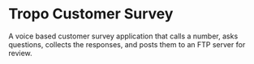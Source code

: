 Tropo Customer Survey
=====================

A voice based customer survey application that calls a number, asks questions,
collects the responses, and posts them to an FTP server for review.
